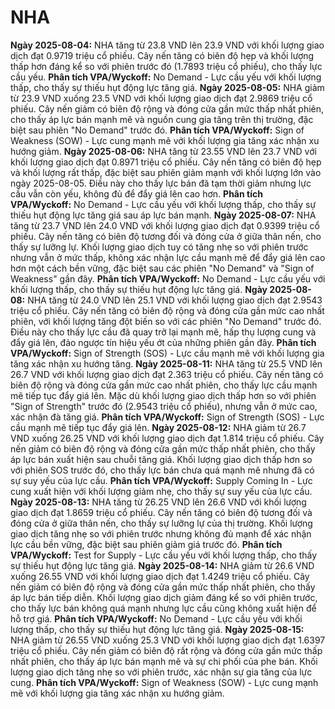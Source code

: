 # NHA

**Ngày 2025-08-04:** NHA tăng từ 23.8 VND lên 23.9 VND với khối lượng giao dịch đạt 0.9719 triệu cổ phiếu. Cây nến tăng có biên độ hẹp và khối lượng thấp hơn đáng kể so với phiên trước đó (1.7893 triệu cổ phiếu), cho thấy lực cầu yếu. **Phân tích VPA/Wyckoff:** No Demand - Lực cầu yếu với khối lượng thấp, cho thấy sự thiếu hụt động lực tăng giá.
**Ngày 2025-08-05:** NHA giảm từ 23.9 VND xuống 23.5 VND với khối lượng giao dịch đạt 2.9869 triệu cổ phiếu. Cây nến giảm có biên độ rộng và đóng cửa gần mức thấp nhất phiên, cho thấy áp lực bán mạnh mẽ và nguồn cung gia tăng trên thị trường, đặc biệt sau phiên "No Demand" trước đó. **Phân tích VPA/Wyckoff:** Sign of Weakness (SOW) - Lực cung mạnh mẽ với khối lượng gia tăng xác nhận xu hướng giảm.
**Ngày 2025-08-06:** NHA tăng từ 23.55 VND lên 23.7 VND với khối lượng giao dịch đạt 0.8971 triệu cổ phiếu. Cây nến tăng có biên độ hẹp và khối lượng rất thấp, đặc biệt sau phiên giảm mạnh với khối lượng lớn vào ngày 2025-08-05. Điều này cho thấy lực bán đã tạm thời giảm nhưng lực cầu vẫn còn yếu, không đủ để đẩy giá lên cao hơn. **Phân tích VPA/Wyckoff:** No Demand - Lực cầu yếu với khối lượng thấp, cho thấy sự thiếu hụt động lực tăng giá sau áp lực bán mạnh.
**Ngày 2025-08-07:** NHA tăng từ 23.7 VND lên 24.0 VND với khối lượng giao dịch đạt 0.9399 triệu cổ phiếu. Cây nến tăng có biên độ tương đối và đóng cửa ở giữa thân nến, cho thấy sự lưỡng lự. Khối lượng giao dịch tuy có tăng nhẹ so với phiên trước nhưng vẫn ở mức thấp, không xác nhận lực cầu mạnh mẽ để đẩy giá lên cao hơn một cách bền vững, đặc biệt sau các phiên "No Demand" và "Sign of Weakness" gần đây. **Phân tích VPA/Wyckoff:** No Demand - Lực cầu yếu với khối lượng thấp, cho thấy sự thiếu hụt động lực tăng giá.
**Ngày 2025-08-08:** NHA tăng từ 24.0 VND lên 25.1 VND với khối lượng giao dịch đạt 2.9543 triệu cổ phiếu. Cây nến tăng có biên độ rộng và đóng cửa gần mức cao nhất phiên, với khối lượng tăng đột biến so với các phiên "No Demand" trước đó. Điều này cho thấy lực cầu đã quay trở lại mạnh mẽ, hấp thụ lượng cung và đẩy giá lên, đảo ngược tín hiệu yếu ớt của những phiên gần đây. **Phân tích VPA/Wyckoff:** Sign of Strength (SOS) - Lực cầu mạnh mẽ với khối lượng gia tăng xác nhận xu hướng tăng.
**Ngày 2025-08-11:** NHA tăng từ 25.5 VND lên 26.7 VND với khối lượng giao dịch đạt 2.363 triệu cổ phiếu. Cây nến tăng có biên độ rộng và đóng cửa gần mức cao nhất phiên, cho thấy lực cầu mạnh mẽ tiếp tục đẩy giá lên. Mặc dù khối lượng giao dịch thấp hơn so với phiên "Sign of Strength" trước đó (2.9543 triệu cổ phiếu), nhưng vẫn ở mức cao, xác nhận đà tăng giá. **Phân tích VPA/Wyckoff:** Sign of Strength (SOS) - Lực cầu mạnh mẽ tiếp tục đẩy giá lên.
**Ngày 2025-08-12:** NHA giảm từ 26.7 VND xuống 26.25 VND với khối lượng giao dịch đạt 1.814 triệu cổ phiếu. Cây nến giảm có biên độ rộng và đóng cửa gần mức thấp nhất phiên, cho thấy áp lực bán xuất hiện sau chuỗi tăng giá. Khối lượng giao dịch thấp hơn so với phiên SOS trước đó, cho thấy lực bán chưa quá mạnh mẽ nhưng đã có sự suy yếu của lực cầu. **Phân tích VPA/Wyckoff:** Supply Coming In - Lực cung xuất hiện với khối lượng giảm nhẹ, cho thấy sự suy yếu của lực cầu.
**Ngày 2025-08-13:** NHA tăng từ 26.25 VND lên 26.6 VND với khối lượng giao dịch đạt 1.8659 triệu cổ phiếu. Cây nến tăng có biên độ tương đối và đóng cửa ở giữa thân nến, cho thấy sự lưỡng lự của thị trường. Khối lượng giao dịch tăng nhẹ so với phiên trước nhưng không đủ mạnh để xác nhận lực cầu bền vững, đặc biệt sau phiên giảm giá trước đó. **Phân tích VPA/Wyckoff:** Test for Supply - Lực cầu yếu với khối lượng thấp, cho thấy sự thiếu hụt động lực tăng giá.
**Ngày 2025-08-14:** NHA giảm từ 26.6 VND xuống 26.55 VND với khối lượng giao dịch đạt 1.4249 triệu cổ phiếu. Cây nến giảm có biên độ rộng và đóng cửa gần mức thấp nhất phiên, cho thấy áp lực bán tiếp diễn. Khối lượng giao dịch giảm đáng kể so với phiên trước, cho thấy lực bán không quá mạnh nhưng lực cầu cũng không xuất hiện để hỗ trợ giá. **Phân tích VPA/Wyckoff:** No Demand - Lực cầu yếu với khối lượng thấp, cho thấy sự thiếu hụt động lực tăng giá.
**Ngày 2025-08-15:** NHA giảm từ 26.55 VND xuống 25.3 VND với khối lượng giao dịch đạt 1.6397 triệu cổ phiếu. Cây nến giảm có biên độ rất rộng và đóng cửa gần mức thấp nhất phiên, cho thấy áp lực bán mạnh mẽ và sự chi phối của phe bán. Khối lượng giao dịch tăng nhẹ so với phiên trước, xác nhận sự gia tăng của lực cung. **Phân tích VPA/Wyckoff:** Sign of Weakness (SOW) - Lực cung mạnh mẽ với khối lượng gia tăng xác nhận xu hướng giảm.
